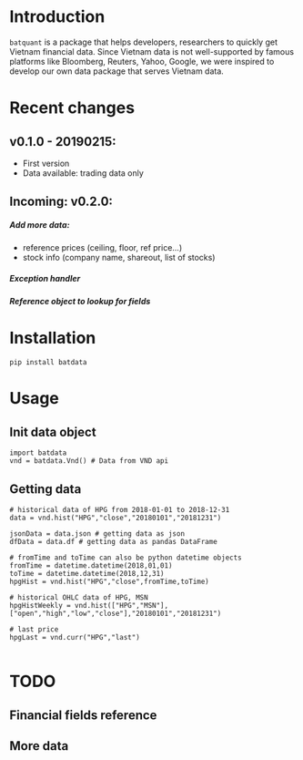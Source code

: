 # Introduction

`batquant` is a package that helps developers, researchers to quickly get Vietnam financial data. Since Vietnam data is not well-supported by famous platforms like Bloomberg, Reuters, Yahoo, Google, we were inspired to develop our own data package that serves Vietnam data.

# Recent changes

## v0.1.0 - 20190215:

- First version
- Data available: trading data only

## Incoming: v0.2.0:

##### Add more data:

- reference prices (ceiling, floor, ref price...)
- stock info (company name, shareout, list of stocks)

##### Exception handler

##### Reference object to lookup for fields

# Installation

`pip install batdata`

# Usage

## Init data object

```
import batdata
vnd = batdata.Vnd() # Data from VND api
```

## Getting data

```
# historical data of HPG from 2018-01-01 to 2018-12-31
data = vnd.hist("HPG","close","20180101","20181231")

jsonData = data.json # getting data as json
dfData = data.df # getting data as pandas DataFrame

# fromTime and toTime can also be python datetime objects
fromTime = datetime.datetime(2018,01,01)
toTime = datetime.datetime(2018,12,31)
hpgHist = vnd.hist("HPG","close",fromTime,toTime)

# historical OHLC data of HPG, MSN
hpgHistWeekly = vnd.hist(["HPG","MSN"],["open","high","low","close"],"20180101","20181231")

# last price
hpgLast = vnd.curr("HPG","last")


```

# TODO

## Financial fields reference

## More data
